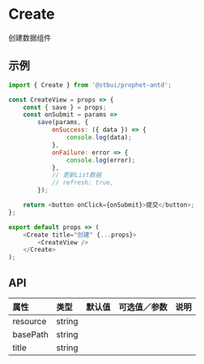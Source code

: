 # Create

创建数据组件

## 示例

```js
import { Create } from '@stbui/prophet-antd';

const CreateView = props => {
    const { save } = props;
    const onSubmit = params =>
        save(params, {
            onSuccess: ({ data }) => {
                console.log(data);
            },
            onFailure: error => {
                console.log(error);
            },
            // 更新List数据
            // refresh: true,
        });

    return <button onClick={onSubmit}>提交</button>;
};

export default props => (
    <Create title="创建" {...props}>
        <CreateView />
    </Create>
);
```

## API

| 属性     | 类型   | 默认值 | 可选值／参数 | 说明 |
| :------- | :----- | :----- | :----------- | :--- |
| resource | string |        |              |      |
| basePath | string |        |              |      |
| title    | string |        |              |      |
